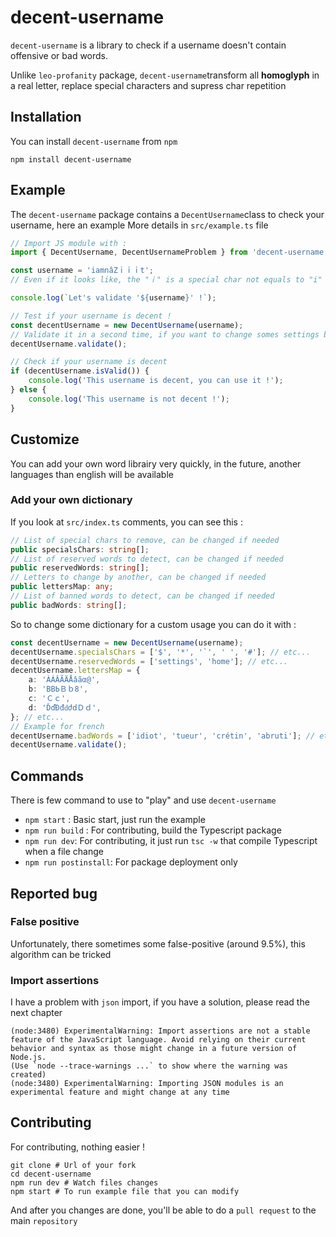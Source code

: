 # decent-username

`decent-username` is a library to check if a username doesn't contain offensive or bad words.

Unlike `leo-profanity` package, `decent-username`transform all **homoglyph** in a real letter, replace special characters and supress char repetition

## Installation

You can install `decent-username` from `npm`

```shell
npm install decent-username
```

## Example

The `decent-username` package contains a `DecentUsername`class to check your username, here an example
More details in `src/example.ts` file

```typescript
// Import JS module with :
import { DecentUsername, DecentUsernameProblem } from 'decent-username';

const username = 'iamnâZｉｉｉt';
// Even if it looks like, the "ｉ" is a special char not equals to "i"

console.log(`Let's validate '${username}' !`);

// Test if your username is decent !
const decentUsername = new DecentUsername(username);
// Validate it in a second time, if you want to change somes settings before validation
decentUsername.validate();

// Check if your username is decent
if (decentUsername.isValid()) {
    console.log('This username is decent, you can use it !');
} else {
    console.log('This username is not decent !');
}
```

## Customize

You can add your own word librairy very quickly, in the future, another languages than english will be available

### Add your own dictionary

If you look at `src/index.ts` comments, you can see this :

```typescript
// List of special chars to remove, can be changed if needed
public specialsChars: string[];
// List of reserved words to detect, can be changed if needed
public reservedWords: string[];
// Letters to change by another, can be changed if needed
public lettersMap: any;
// List of banned words to detect, can be changed if needed
public badWords: string[];
```

So to change some dictionary for a custom usage you can do it with :

```typescript
const decentUsername = new DecentUsername(username);
decentUsername.specialsChars = ['$', '*', '`', ' ', '#']; // etc...
decentUsername.reservedWords = ['settings', 'home']; // etc...
decentUsername.lettersMap = {
    a: 'ÀÁÂÃÄÅâãα@',
    b: 'ΒВЬＢｂ8',
    c: 'Ｃｃ',
    d: 'ĎďĐđԁժⅾＤｄ',
}; // etc...
// Example for french
decentUsername.badWords = ['idiot', 'tueur', 'crétin', 'abruti']; // etc...
decentUsername.validate();
```

## Commands

There is few command to use to "play" and use `decent-username`

-   `npm start` : Basic start, just run the example
-   `npm run build` : For contributing, build the Typescript package
-   `npm run dev`: For contributing, it just run `tsc -w` that compile Typescript when a file change
-   `npm run postinstall`: For package deployment only

## Reported bug

### False positive

Unfortunately, there sometimes some false-positive (around 9.5%), this algorithm can be tricked

### Import assertions

I have a problem with `json` import, if you have a solution, please read the next chapter

```shell
(node:3480) ExperimentalWarning: Import assertions are not a stable feature of the JavaScript language. Avoid relying on their current behavior and syntax as those might change in a future version of Node.js.
(Use `node --trace-warnings ...` to show where the warning was created)
(node:3480) ExperimentalWarning: Importing JSON modules is an experimental feature and might change at any time
```

## Contributing

For contributing, nothing easier !

```shell
git clone # Url of your fork
cd decent-username
npm run dev # Watch files changes
npm start # To run example file that you can modify
```

And after you changes are done, you'll be able to do a `pull request` to the main `repository`
